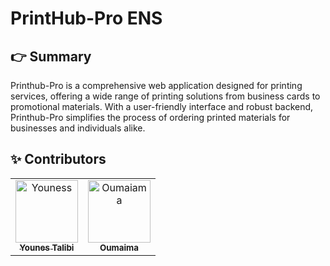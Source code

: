# PrintHub-Pro ENS


## 👉 Summary
Printhub-Pro is a comprehensive web application designed for printing services, offering a wide range of printing solutions from business cards to promotional materials. With a user-friendly interface and robust backend, Printhub-Pro simplifies the process of ordering printed materials for businesses and individuals alike.

## ✨ Contributors
<table>
    <tbody>
        <tr>
            <td align="center">
                <a href="https://github.com/younestalibi">
                    <img
                src="https://avatars.githubusercontent.com/u/118536564?v=4"
                width="100px;"
                alt="Youness"
              />
                    <br />
                    <sub>
                        <b>Younes Talibi</b>
                    </sub>
                </a>
                <br />
            </td>
            <td align="center">
                <a href="https://github.com/ouhsain">
                    <img
            src="https://avatars.githubusercontent.com/u/107304080?v=4"
            width="100px;"
            alt="Oumaiama"
          />
                    <br />
                    <sub>
                        <b>Oumaima</b>
                    </sub>
                </a>
                <br />
            </td>
        </tr>
    </tbody>
</table>
